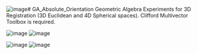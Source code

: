 ![image](https://github.com/harismats/GA_Absolute_Orientation/assets/73408879/a97e0a78-c918-48b6-a8f0-560c526557db)# GA_Absolute_Orientation
Geometric Algebra Experiments for 3D Registration (3D Euclidean and 4D Spherical spaces). 
Clifford Multivector Toolbox is required. 

![image](https://github.com/harismats/GA_Absolute_Orientation/assets/73408879/6c5c0c74-c830-4ff1-aefe-33b62d9e3441) ![image](https://github.com/harismats/GA_Absolute_Orientation/assets/73408879/350d3783-70ae-4767-a1b3-319d8b164740)




![image](https://github.com/harismats/GA_Absolute_Orientation/assets/73408879/f7233334-1a89-4b18-a511-fb553522be0a) ![image](https://github.com/harismats/GA_Absolute_Orientation/assets/73408879/b84f9216-3cbf-43b2-91a6-ffd03bbee06d)










